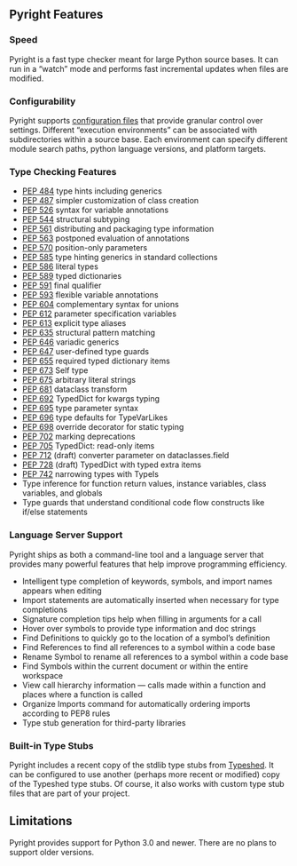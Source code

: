 ## Pyright Features

### Speed
Pyright is a fast type checker meant for large Python source bases. It can run in a “watch” mode and performs fast incremental updates when files are modified.

### Configurability
Pyright supports [configuration files](configuration.md) that provide granular control over settings. Different “execution environments” can be associated with subdirectories within a source base. Each environment can specify different module search paths, python language versions, and platform targets.

### Type Checking Features
* [PEP 484](https://www.python.org/dev/peps/pep-0484/) type hints including generics
* [PEP 487](https://www.python.org/dev/peps/pep-0487/) simpler customization of class creation
* [PEP 526](https://www.python.org/dev/peps/pep-0526/) syntax for variable annotations
* [PEP 544](https://www.python.org/dev/peps/pep-0544/) structural subtyping
* [PEP 561](https://www.python.org/dev/peps/pep-0561/) distributing and packaging type information
* [PEP 563](https://www.python.org/dev/peps/pep-0563/) postponed evaluation of annotations
* [PEP 570](https://www.python.org/dev/peps/pep-0570/) position-only parameters
* [PEP 585](https://www.python.org/dev/peps/pep-0585/) type hinting generics in standard collections
* [PEP 586](https://www.python.org/dev/peps/pep-0586/) literal types
* [PEP 589](https://www.python.org/dev/peps/pep-0589/) typed dictionaries
* [PEP 591](https://www.python.org/dev/peps/pep-0591/) final qualifier
* [PEP 593](https://www.python.org/dev/peps/pep-0593/) flexible variable annotations
* [PEP 604](https://www.python.org/dev/peps/pep-0604/) complementary syntax for unions
* [PEP 612](https://www.python.org/dev/peps/pep-0612/) parameter specification variables
* [PEP 613](https://www.python.org/dev/peps/pep-0613/) explicit type aliases
* [PEP 635](https://www.python.org/dev/peps/pep-0635/) structural pattern matching
* [PEP 646](https://www.python.org/dev/peps/pep-0646/) variadic generics
* [PEP 647](https://www.python.org/dev/peps/pep-0647/) user-defined type guards
* [PEP 655](https://www.python.org/dev/peps/pep-0655/) required typed dictionary items
* [PEP 673](https://www.python.org/dev/peps/pep-0673/) Self type
* [PEP 675](https://www.python.org/dev/peps/pep-0675/) arbitrary literal strings
* [PEP 681](https://www.python.org/dev/peps/pep-0681/) dataclass transform
* [PEP 692](https://www.python.org/dev/peps/pep-0692/) TypedDict for kwargs typing
* [PEP 695](https://www.python.org/dev/peps/pep-0695/) type parameter syntax
* [PEP 696](https://www.python.org/dev/peps/pep-0696/) type defaults for TypeVarLikes
* [PEP 698](https://www.python.org/dev/peps/pep-0698/) override decorator for static typing
* [PEP 702](https://www.python.org/dev/peps/pep-0702/) marking deprecations
* [PEP 705](https://www.python.org/dev/peps/pep-0705/) TypedDict: read-only items
* [PEP 712](https://www.python.org/dev/peps/pep-0712/) (draft) converter parameter on dataclasses.field
* [PEP 728](https://www.python.org/dev/peps/pep-0728/) (draft) TypedDict with typed extra items
* [PEP 742](https://www.python.org/dev/peps/pep-0742/) narrowing types with TypeIs
* Type inference for function return values, instance variables, class variables, and globals
* Type guards that understand conditional code flow constructs like if/else statements

### Language Server Support
Pyright ships as both a command-line tool and a language server that provides many powerful features that help improve programming efficiency.

* Intelligent type completion of keywords, symbols, and import names appears when editing
* Import statements are automatically inserted when necessary for type completions
* Signature completion tips help when filling in arguments for a call
* Hover over symbols to provide type information and doc strings
* Find Definitions to quickly go to the location of a symbol’s definition
* Find References to find all references to a symbol within a code base
* Rename Symbol to rename all references to a symbol within a code base
* Find Symbols within the current document or within the entire workspace
* View call hierarchy information — calls made within a function and places where a function is called
* Organize Imports command for automatically ordering imports according to PEP8 rules
* Type stub generation for third-party libraries

### Built-in Type Stubs
Pyright includes a recent copy of the stdlib type stubs from [Typeshed](https://github.com/python/typeshed). It can be configured to use another (perhaps more recent or modified) copy of the Typeshed type stubs. Of course, it also works with custom type stub files that are part of your project.

## Limitations
Pyright provides support for Python 3.0 and newer. There are no plans to support older versions.


